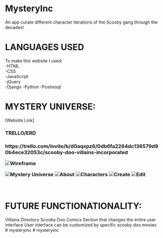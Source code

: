 # MysteryInc

An app curate different character iterations of the Scooby gang through the decades!

# LANGUAGES USED

To make this website I used: <br>
-HTML<br>
-CSS<br>
-JavaScript <br>
-jQuery<br>
-Django
-Python
-Postresql





<h1>MYSTERY UNIVERSE:</h1>
 [Website Link]
<h3> TRELLO/ERD <H3>
 https://trello.com/invite/b/d0aqxpz6/0db6fa2264dc136579d90b4ece32053c/scooby-doo-villains-incorporated
<br>
 
 ![Wireframe](https://i.imgur.com/05ui6yo.png)

![Mystery Universe](https://i.imgur.com/Yg4Nq5m.png)
![About](https://i.imgur.com/Cgj02Mk.png)
![Characters](https://i.imgur.com/AsU9iwy.png)
![Create](https://i.imgur.com/OHYUPLp.png)
![Edit](https://i.imgur.com/HNnfCG7.png)

 <br>
 <h1>FUTURE FUNCTIONATIONALITY:</h1>
Villains Directory
Scooby Doo Comics Section that changes the entire user interface
User interface can be customized by specific scooby doo movies 
# mysteryinc
# mysteryinc

